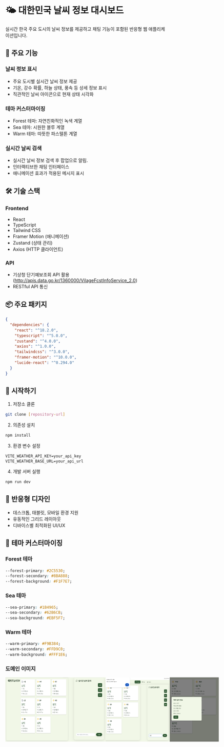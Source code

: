 # 🌤️ 대한민국 날씨 정보 대시보드

실시간 한국 주요 도시의 
날씨 정보를 제공하고 채팅 기능이 포함된 반응형 웹 애플리케이션입니다.

## 🌟 주요 기능

### 날씨 정보 표시
- 주요 도시별 실시간 날씨 정보 제공
- 기온, 강수 확률, 하늘 상태, 풍속 등 상세 정보 표시
- 직관적인 날씨 아이콘으로 현재 상태 시각화

### 테마 커스터마이징
- Forest 테마: 자연친화적인 녹색 계열
- Sea 테마: 시원한 블루 계열
- Warm 테마: 따뜻한 파스텔톤 계열

### 실시간 날씨 검색
- 실시간 날씨 정보 검색 후 팝업으로 알림.
- 인터랙티브한 채팅 인터페이스
- 애니메이션 효과가 적용된 메시지 표시

## 🛠️ 기술 스택

### Frontend
- React
- TypeScript
- Tailwind CSS
- Framer Motion (애니메이션)
- Zustand (상태 관리)
- Axios (HTTP 클라이언트)

### API
- 기상청 단기예보조회 API 활용 (http://apis.data.go.kr/1360000/VilageFcstInfoService_2.0)
- RESTful API 통신

## 📦 주요 패키지

```json
{
  "dependencies": {
    "react": "^18.2.0",
    "typescript": "^5.0.0",
    "zustand": "^4.0.0",
    "axios": "^1.0.0",
    "tailwindcss": "^3.0.0",
    "framer-motion": "^10.0.0",
    "lucide-react": "^0.294.0"
  }
}
```

## 🚀 시작하기

1. 저장소 클론
```bash
git clone [repository-url]
```

2. 의존성 설치
```bash
npm install
```

3. 환경 변수 설정
```env
VITE_WEATHER_API_KEY=your_api_key
VITE_WEATHER_BASE_URL=your_api_url
```

4. 개발 서버 실행
```bash
npm run dev
```

## 📱 반응형 디자인
- 데스크톱, 태블릿, 모바일 환경 지원
- 유동적인 그리드 레이아웃
- 디바이스별 최적화된 UI/UX

## 🎨 테마 커스터마이징

### Forest 테마
```css
--forest-primary: #2C5530;
--forest-secondary: #8BA888;
--forest-background: #F1F7E7;
```

### Sea 테마
```css
--sea-primary: #1B4965;
--sea-secondary: #62B6CB;
--sea-background: #EBF5F7;
```

### Warm 테마
```css
--warm-primary: #F9B384;
--warm-secondary: #FFD9C0;
--warm-background: #FFF1E6;
```

### 도메인 이미지

<div style="display: flex; justify-content: space-between;">
  <img src="public/images/weather-app%201.png" alt="Image 1" width="200" height="200"/>
  <img src="public/images/weather-app%202.png" alt="Image 2" width="200" height="200"/>
  <img src="public/images/weather-app%203.png" alt="Image 3" width="200" height="200"/>
  <img src="public/images/weather-app%204.png" alt="Image 4" width="200" height="200"/>
</div>